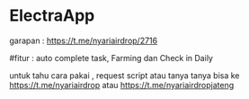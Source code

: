 # ElectraApp

garapan : https://t.me/nyariairdrop/2716

#fitur : auto complete task, Farming dan Check in Daily

untuk tahu cara pakai , request script atau tanya tanya bisa ke https://t.me/nyariairdrop atau https://t.me/nyariairdropjateng
